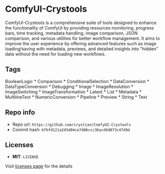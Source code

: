 # ComfyUI-Crystools
ComfyUI-Crystools is a comprehensive suite of tools designed to enhance the functionality of ComfyUI by providing resources monitoring, progress bars, time tracking, metadata handling, image comparison, JSON comparison, and various utilities for better workflow management. It aims to improve the user experience by offering advanced features such as image loading/saving with metadata, previews, and detailed insights into "hidden" data without the need for loading new workflows.

## Tags
BooleanLogic * Comparison * ConditionalSelection * DataConversion * DataTypeConversion * Debugging * Image * ImageResolution * ImageSwitching * ImageTransformation * Latent * List * Metadata * MultilineText * NumericConversion * Pipeline * Preview * String * Text

## Repo info
- Repo url: `https://github.com/crystian/ComfyUI-Crystools`
- Commit hash: `bfbfd121a245d04ce7d06ccc36acdb9873c47d9d`

## Licenses
- **MIT**: `LICENSE`

Visit [licenses page](licenses.md) for the details

